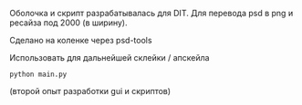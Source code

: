 Оболочка и скрипт разрабатывалась для DIT. Для перевода psd в png и ресайза под 2000 (в ширину). 

Сделано на коленке через psd-tools

Использовать для дальнейшей склейки / апскейла

```python main.py```

(второй опыт разработки gui и скриптов)
